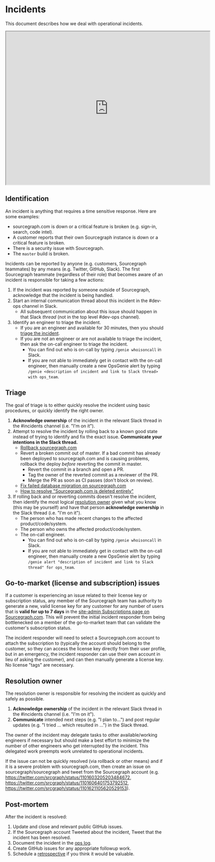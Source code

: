 # Incidents

This document describes how we deal with operational incidents.

<iframe src="https://drive.google.com/file/d/1kTZ-_N1ulx9Kf0vZyn5BWTrtipbvN9jH/preview" width="640" height="480"></iframe>

## Identification

An incident is anything that requires a time sensitive response. Here are some examples:

- sourcegraph.com is down or a critical feature is broken (e.g. sign-in, search, code intel).
- A customer reports that their own Sourcegraph instance is down or a critical feature is broken.
- There is a security issue with Sourcegraph.
- The `master` build is broken.

Incidents can be reported by anyone (e.g. customers, Sourcegraph teammates) by any means (e.g. Twitter, GitHub, Slack). The first Sourcegraph teammate (regardless of their role) that becomes aware of an incident is responsible for taking a few actions:

1. If the incident was reported by someone outside of Sourcegraph, acknowledge that the incident is being handled.
2. Start an internal communication thread about this incident in the #dev-ops channel in Slack.
    - All subsequent communication about this issue should happen in that Slack _thread_ (not in the top level #dev-ops channel).
3. Identify an engineer to triage the incident.
    - If you are an engineer and available for 30 minutes, then you should [triage the incident](#triage).
    - If you are not an engineer or are not available to triage the incident, then ask the on-call engineer to triage the incident.
        - You can find out who is on-call by typing `/genie whoisoncall` in Slack.
        - If you are not able to immediately get in contact with the on-call engineer, then manually create a new OpsGenie alert by typing `/genie <description of incident and link to Slack thread> with ops_team`.
    
## Triage

The goal of triage is to either quickly resolve the incident using basic procedures, or quickly identify the right owner.

1. **Acknowledge ownership** of the incident in the relevant Slack thread in the #incidents channel (i.e. "I'm on it").
2. Attempt to resolve the incident by rolling back to a known good state instead of trying to identify and fix the exact issue. **Communicate your intentions in the Slack thread.**
    - [Rollback sourcegraph.com](https://github.com/sourcegraph/deploy-sourcegraph-dot-com/blob/release/README.info.md#how-to-rollback-sourcegraphcom) 
    - Revert a broken commit out of master. If a bad commit has already been deployed to sourcegraph.com and is causing problems, rollback the deploy _before_ reverting the commit in master.
        - Revert the commit in a branch and open a PR.
        - Tag the owner of the reverted commit as a reviewer of the PR.
        - Merge the PR as soon as CI passes (don't block on review).
    - [Fix failed database migration on sourcegraph.com](https://github.com/sourcegraph/sourcegraph/tree/master/migrations#dirty-db-schema)
    - [How to resolve "Sourcegraph.com is deleted entirely"](incident_dotcom_deleted_entirely.md)
3. If rolling back and or reverting commits doesn't resolve the incident, then identify the most logical [resolution owner](#ownership) given what you know (this may be yourself) and have that person **acknowledge ownership** in the Slack thread (i.e. "I'm on it").
    - The person who has made recent changes to the affected product/code/system.
    - The person who owns the affected product/code/system.
    - The on-call engineer.
        - You can find out who is on-call by typing `/genie whoisoncall` in Slack.
        - If you are not able to immediately get in contact with the on-call engineer, then manually create a new OpsGenie alert by typing `/genie alert "description of incident and link to Slack thread" for ops_team`.

## Go-to-market (license and subscription) issues

If a customer is experiencing an issue related to their license key or subscription status, any member of the Sourcegraph team has authority to generate a new, valid license key for any customer for any number of users that is **valid for up to 7 days** in the [site-admin Subscriptions page on Sourcegraph.com](https://sourcegraph.com/site-admin/dotcom/product/subscriptions). This will prevent the initial incident responder from being bottlenecked on a member of the go-to-market team that can validate the customer's subscription status.

The incident responder will need to select a Sourcegraph.com account to attach the subscription to (typically the account should belong to the customer, so they can access the license key directly from their user profile, but in an emergency, the incident responder can use their own account in lieu of asking the customer), and can then manually generate a license key. No license "tags" are necessary.

## Resolution owner

The resolution owner is responsible for resolving the incident as quickly and safely as possible. 

1. **Acknowledge ownership** of the incident in the relevant Slack thread in the #incidents channel (i.e. "I'm on it").
2. **Communicate** intended next steps (e.g. "I plan to...") and post regular updates (e.g. "I tried ... which resulted in ...") in the Slack thread.

The owner of the incident may delegate tasks to other available/working engineers if necessary but should make a best effort to minimize the number of other engineers who get interrupted by the incident. This delegated work preempts work unrelated to operational incidents.

If the issue can not be quickly resolved (via rollback or other means) and if it is a severe problem with sourcegraph.com, then create an issue on sourcegraph/sourcegraph and tweet from the Sourcegraph account (e.g. https://twitter.com/srcgraph/status/1101603205203484672, https://twitter.com/srcgraph/status/1101606401753792512, https://twitter.com/srcgraph/status/1101621105620529153).

## Post-mortem

After the incident is resolved:

1. Update and close and relevant public GitHub issues.
1. If the Sourcegraph account Tweeted about the incident, Tweet that the incident has been resolved.
1. Document the incident in the [ops log](https://docs.google.com/document/d/1dtrOHs5STJYKvyjigL1kMm6u-W0mlyRSyVxPfKIOfEw/edit).
1. Create GitHub issues for any appropriate followup work.
1. Schedule a [retrospective](../../retrospectives/index.md) if you think it would be valuable.

